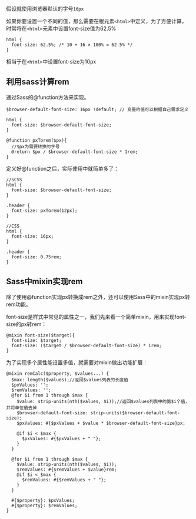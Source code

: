 假设就使用浏览器默认的字号`16px`

如果你要设置一个不同的值，那么需要在根元素`<html>`中定义，为了方便计算，时常将在`<html>`元素中设置font-size值为62.5%

    html {
      font-size: 62.5%; /* 10 ÷ 16 × 100% = 62.5% */
    }

相当于在`<html>`中设置font-size为10px
    
## 利用sass计算rem

通过Sass的@function方法来实现。

    $browser-default-font-size: 16px !default; // 变量的值可以根据自己需求定义

    html {
      font-size: $browser-default-font-size;
    }

    @function pxTorem($px){
      //$px为需要转换的字号
      @return $px / $browser-default-font-size * 1rem;
    }

定义好@function之后，实际使用中就简单多了：

    //SCSS
    html {
      font-size: $browser-default-font-size;
    }
    
    .header {
      font-size: pxTorem(12px);
    }
    
    //CSS
    html {
      font-size: 16px;
    }
    
    .header {
      font-size: 0.75rem;
    }

## Sass中mixin实现rem

除了使用@function实现px转换成rem之外，还可以使用Sass中的mixin实现px转rem功能。

font-size是样式中常见的属性之一，我们先来看一个简单mixin，用来实现font-size的px转rem：

    @mixin font-size($target){
      font-size: $target;
      font-size: ($target / $browser-default-font-size) * 1rem;
    }

为了实现多个属性能设置多值，就需要对mixin做出功能扩展：

    @mixin remCalc($property, $values...) {
      $max: length($values);//返回$values列表的长度值
      $pxValues: '';
      $remValues: '';
      @for $i from 1 through $max {
        $value: strip-units(nth($values, $i));//返回$values列表中的第$i个值，并将单位值去掉
        $browser-default-font-size: strip-units($browser-default-font-size);
        $pxValues: #{$pxValues + $value * $browser-default-font-size}px;
        
        @if $i < $max {
          $pxValues: #{$pxValues + " "};
        }
      }
      
      @for $i from 1 through $max {
        $value: strip-units(nth($values, $i));
        $remValues: #{$remValues + $value}rem;
        @if $i < $max {
          $remValues: #{$remValues + " "};
        }
      }
      
      #{$property}: $pxValues;
      #{$property}: $remValues;
    }



